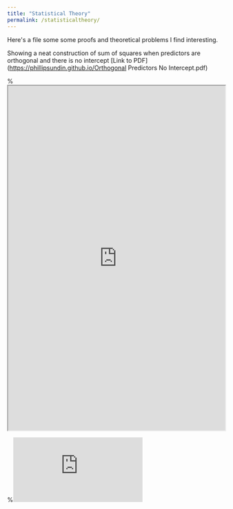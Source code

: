 ```yaml
---	
title: "Statistical Theory"	
permalink: /statisticaltheory/	
---	
```



Here's a file some some proofs and theoretical problems I find interesting.	

Showing a neat construction of sum of squares when predictors are orthogonal and there is no intercept [Link to PDF](https://phillipsundin.github.io/Orthogonal Predictors No Intercept.pdf) 	

% <iframe src="https://phillipsundin.github.io/Resume_Sundin_Phillip.pdf" width = "100%" height="800em"></iframe>	

%<embed src="https://phillipsundin.github.io/Resume_Sundin_Phillip.pdf" type="application/pdf" />	
